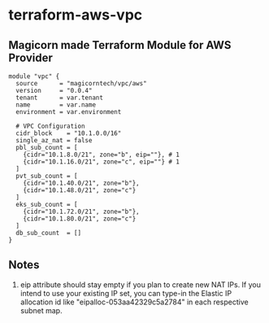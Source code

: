 # terraform-aws-vpc

Magicorn made Terraform Module for AWS Provider
--
```
module "vpc" {
  source      = "magicorntech/vpc/aws"
  version     = "0.0.4"
  tenant      = var.tenant
  name        = var.name
  environment = var.environment

  # VPC Configuration
  cidr_block    = "10.1.0.0/16"
  single_az_nat = false
  pbl_sub_count = [
    {cidr="10.1.8.0/21", zone="b", eip=""}, # 1
    {cidr="10.1.16.0/21", zone="c", eip=""} # 1
  ]
  pvt_sub_count = [
    {cidr="10.1.40.0/21", zone="b"},
    {cidr="10.1.48.0/21", zone="c"}
  ]
  eks_sub_count = [
    {cidr="10.1.72.0/21", zone="b"},
    {cidr="10.1.80.0/21", zone="c"}
  ]
  db_sub_count  = []
}
```

## Notes
1) eip attribute should stay empty if you plan to create new NAT IPs. If you intend to use your existing IP set, you can type-in the Elastic IP allocation id like "eipalloc-053aa42329c5a2784" in each respective subnet map.